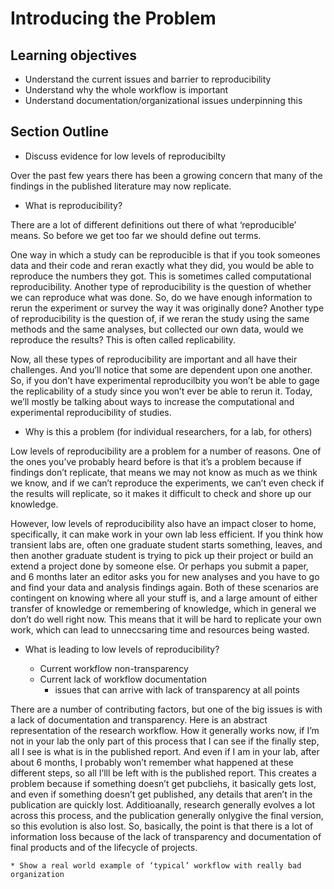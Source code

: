 # Introducing the Problem

## Learning objectives
* Understand the current issues and barrier to reproducibility
* Understand why the whole workflow is important
* Understand documentation/organizational issues underpinning this

## Section Outline
* Discuss evidence for low levels of reproducibilty

Over the past few years there has been a growing concern that many of the findings in the published literature may now replicate. 

* What is reproducibility?

There are a lot of different definitions out there of what ‘reproducible’ means. So before we get too far we should define out terms. 

One way in which a study can be reproducible is that if you took someones data and their code and reran exactly what they did, you would be able to reproduce the numbers they got. This is sometimes called computational reproducibility. Another type of reproducibility is the question of whether we can reproduce what was done. So, do we have enough information to rerun the experiment or survey the way it was originally done? Another type of reproducibility is the question of, if we reran the study using the same methods and the same analyses, but collected our own data, would we reproduce the results? This is often called replicability. 

Now, all these types of reproducibility are important and all have their challenges. And you’ll notice that some are dependent upon one another. So, if you don’t have experimental reproducilbity you won’t be able to gage the replicability of a study since you won’t ever be able to rerun it. Today, we’ll mostly be talking about ways to increase the computational and experimental reproducibility of studies. 

* Why is this a problem (for individual researchers, for a lab, for others)

Low levels of reproducibility are a problem for a number of reasons. One of the ones you’ve probably heard before is that it’s a problem because if findings don’t replicate, that means we may not know as much as we think we know, and if we can’t reproduce the experiments, we can’t even check if the results will replicate, so it makes it difficult to check and shore up our knowledge. 

However, low levels of reproducibility also have an impact closer to home, specifically, it can make work in your own lab less efficient. If you think how transient labs are, often one graduate student starts something, leaves, and then another graduate student is trying to pick up their project or build an extend a project done by someone else. Or perhaps you submit a paper, and 6 months later an editor asks you for new analyses and you have to go and find your data and analysis findings again. Both of these scenarios are contingent on knowing where all your stuff is, and a large amount of either transfer of knowledge or remembering of knowledge, which in general we don’t do well right now. This means that it will be hard to replicate your own work, which can lead to unneccsaring time and resources being wasted. 


* What is leading to low levels of reproducibility?

	* Current workflow non-transparency
	* Current lack of workflow documentation
		* issues that can arrive with lack of transparency at all points

There are a number of contributing factors, but one of the big issues is with a lack of documentation and transparency. Here is an abstract representation of the research workflow. How it generally works now, if I’m not in your lab the only part of this process that I can see if the finally step, all I see is what is in the published report. And even if I am in your lab, after about 6 months, I probably won’t remember what happened at these different steps, so all I’lll be left with is the published report. This creates a problem because if something doesn’t get pubcliehs, it basically gets lost, and even if something doesn’t get published, any details that aren’t in the publication are quickly lost. Additioanally, research generally evolves a lot across this process, and the publication generally onlygive the final version, so this evolution is also lost. So, basically, the point is that there is a lot of information loss because of the lack of transparency and documentation of final products and of the lifecycle of projects. 

	* Show a real world example of ‘typical’ workflow with really bad organization
